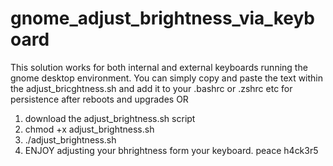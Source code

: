 # gnome_adjust_brightness_via_keyboard

This solution works for both internal and external keyboards running the gnome desktop environment.
You can simply copy and paste the text within the adjust_bricghtness.sh and add it to your .bashrc or .zshrc etc for persistence after reboots and upgrades
OR
1. download the adjust_brightness.sh script
2. chmod +x adjust_brightness.sh
3. ./adjust_brightness.sh
4. ENJOY adjusting your bhrightness form your keyboard. peace h4ck3r5

